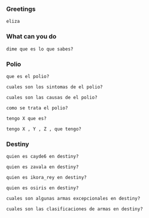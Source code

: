 ### Greetings

```
eliza
```

### What can  you do

```
dime que es lo que sabes?
```

### Polio

```
que es el polio?
```


```
cuales son los sintomas de el polio?
```


```
cuales son las causas de el polio?
```


```
como se trata el polio?
```



```
tengo X que es?
```


```
tengo X , Y , Z , que tengo?
```

### Destiny

```
quien es cayde6 en destiny?
```


```
quien es zavala en destiny?
```


```
quien es ikora_rey en destiny?
```


```
quien es osiris en destiny?
```


```
cuales son algunas armas excepcionales en destiny?
```

```
cuales son las clasificaciones de armas en destiny?
```

```

```
